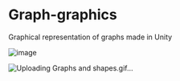 # Graph-graphics
Graphical representation of graphs made in Unity

![image](https://github.com/Mayokun-Sofowora/Graph-graphics/assets/73405462/75d19cae-c818-49e2-ba4e-177d31794a52)

![Uploading Graphs and shapes.gif…]()

